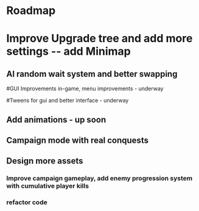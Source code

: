# Roadmap

# Improve Upgrade tree and add more settings -- add Minimap

## AI random wait system and better swapping

#GUI Improvements in-game, menu improvements - underway

#Tweens for gui and better interface - underway

## Add animations - up soon

## Campaign mode with real conquests

## Design more assets

### Improve campaign gameplay, add enemy progression system with cumulative player kills

### refactor code
